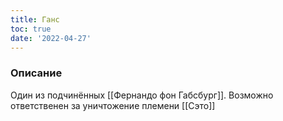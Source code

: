 ```yaml
---
title: Ганс
toc: true
date: '2022-04-27'
---
```


### Описание
Один из подчинённых [[Фернандо фон Габсбург]]. Возможно ответственен за уничтожение племени [[Сэто]]
